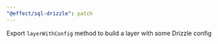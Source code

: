 ```yaml
---
"@effect/sql-drizzle": patch
---
```


Export `layerWithConfig` method to build a layer with some Drizzle config
